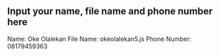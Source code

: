 ## Input your name, file name and phone number here

Name: Oke Olalekan
File Name: okeolalekan5.js
Phone Number: 08179459363
